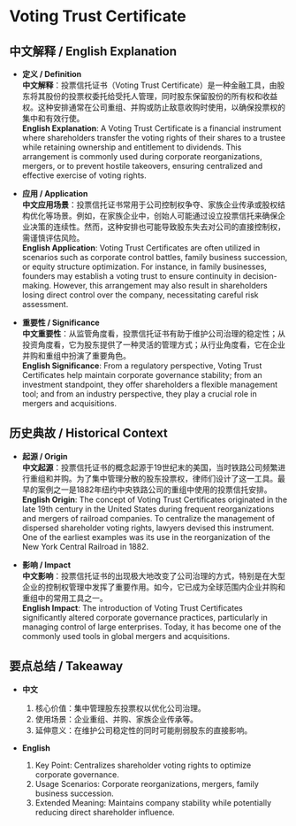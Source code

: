 # Voting Trust Certificate

## 中文解释 / English Explanation

* **定义 / Definition**  
  **中文解释**：投票信托证书（Voting Trust Certificate）是一种金融工具，由股东将其股份的投票权委托给受托人管理，同时股东保留股份的所有权和收益权。这种安排通常在公司重组、并购或防止敌意收购时使用，以确保投票权的集中和有效行使。  
  **English Explanation**: A Voting Trust Certificate is a financial instrument where shareholders transfer the voting rights of their shares to a trustee while retaining ownership and entitlement to dividends. This arrangement is commonly used during corporate reorganizations, mergers, or to prevent hostile takeovers, ensuring centralized and effective exercise of voting rights.

* **应用 / Application**  
  **中文应用场景**：投票信托证书常用于公司控制权争夺、家族企业传承或股权结构优化等场景。例如，在家族企业中，创始人可能通过设立投票信托来确保企业决策的连续性。然而，这种安排也可能导致股东失去对公司的直接控制权，需谨慎评估风险。  
  **English Application**: Voting Trust Certificates are often utilized in scenarios such as corporate control battles, family business succession, or equity structure optimization. For instance, in family businesses, founders may establish a voting trust to ensure continuity in decision-making. However, this arrangement may also result in shareholders losing direct control over the company, necessitating careful risk assessment.

* **重要性 / Significance**  
  **中文重要性**：从监管角度看，投票信托证书有助于维护公司治理的稳定性；从投资角度看，它为股东提供了一种灵活的管理方式；从行业角度看，它在企业并购和重组中扮演了重要角色。  
  **English Significance**: From a regulatory perspective, Voting Trust Certificates help maintain corporate governance stability; from an investment standpoint, they offer shareholders a flexible management tool; and from an industry perspective, they play a crucial role in mergers and acquisitions.

## 历史典故 / Historical Context

* **起源 / Origin**  
  **中文起源**：投票信托证书的概念起源于19世纪末的美国，当时铁路公司频繁进行重组和并购。为了集中管理分散的股东投票权，律师们设计了这一工具。最早的案例之一是1882年纽约中央铁路公司的重组中使用的投票信托安排。  
  **English Origin**: The concept of Voting Trust Certificates originated in the late 19th century in the United States during frequent reorganizations and mergers of railroad companies. To centralize the management of dispersed shareholder voting rights, lawyers devised this instrument. One of the earliest examples was its use in the reorganization of the New York Central Railroad in 1882.

* **影响 / Impact**  
  **中文影响**：投票信托证书的出现极大地改变了公司治理的方式，特别是在大型企业的控制权管理中发挥了重要作用。如今，它已成为全球范围内企业并购和重组中的常用工具之一。  
  **English Impact**: The introduction of Voting Trust Certificates significantly altered corporate governance practices, particularly in managing control of large enterprises. Today, it has become one of the commonly used tools in global mergers and acquisitions.

## 要点总结 / Takeaway

* **中文**  
  1. 核心价值：集中管理股东投票权以优化公司治理。
  2. 使用场景：企业重组、并购、家族企业传承等。
  3. 延伸意义：在维护公司稳定性的同时可能削弱股东的直接影响。

* **English**  
  1. Key Point: Centralizes shareholder voting rights to optimize corporate governance.
  2. Usage Scenarios: Corporate reorganizations, mergers, family business succession.
  3. Extended Meaning: Maintains company stability while potentially reducing direct shareholder influence.